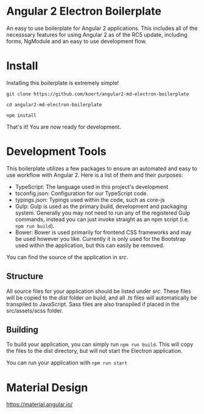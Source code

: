 Angular 2 Electron Boilerplate
=====================

An easy to use boilerplate for Angular 2 applications. This includes all of the necesssary features for using Angular 2 as of the RC5 update, including forms, NgModule and an easy to use development flow.

Install
=======

Installing this boilerplate is extremely simple!

`git clone https://github.com/koert/angular2-md-electron-boilerplate`

`cd angular2-md-electron-boilerplate`

`npm install`

That's it! You are now ready for development.

Development Tools
=================

This boilerplate utilizes a few packages to ensure an automated and easy to use workflow with Angular 2. Here is a list of them and their purposes:
- TypeScript: The language used in this project's development
- tsconfig.json: Configuration for our TypeScript code.
- typings.json: Typings used within the code, such as core-js
- Gulp: Gulp is used as the primary build, development and packaging system. Generally you may not need to run any of the registered Gulp commands, instead you can just invoke straight as an npm script (i.e. `npm run build`).
- Bower: Bower is used primarily for frontend CSS frameworks and may be used however you like. Currently it is only used for the Bootstrap used within the application, but this can easily be removed.

You can find the source of the application in *src*.

Structure
---------

All source files for your application should be listed under *src*. These files will be copied to the *dist* folder on build, and all *.ts* files will automatically be transpiled to JavaScript. Sass files are also transpiled if placed in the src/assets/scss folder.

Building
--------

To build your application, you can simply run `npm run build`. This will copy the files to the dist directory, but will not start the Electron application.

You can run your application with `npm run start`


Material Design
===============
https://material.angular.io/

